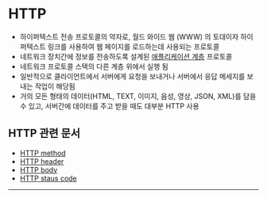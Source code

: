 # HTTP

- 하이퍼텍스트 전송 프로토콜의 약자로, 월드 와이드 웹 (WWW) 의 토대이자 하이퍼텍스트 링크를 사용하여 웹 페이지를 로드하는데 사용되는 프로토콜
- 네트워크 장치간에 정보를 전송하도록 설계된 [애플리케이션 계층](../../미완성%20문서/OSI%207계층.md) 프로토콜
- 네트워크 프로토콜 스택의 다른 계층 위에서 실행 됨
- 일반적으로 클라이언트에서 서버에게 요청을 보내거나 서버에서 응답 메세지를 보내는 작업이 해당됨
- 거의 모든 형태의 데이터(HTML, TEXT, 이미지, 음성, 영상, JSON, XML)를 담을 수 있고, 서버간에 데이터를 주고 받을 때도 대부분 HTTP 사용


## HTTP 관련 문서
- [HTTP method](../../미완성%20문서/HTTP%20method.md)
- [HTTP header](../../미완성%20문서/HTTP%20header.md)
- [HTTP body](../../미완성%20문서/HTTP%20body.md)
- [HTTP staus code](HTTP%20staus%20code.md)






---
